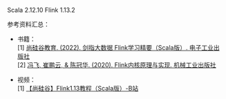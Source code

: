 Scala 2.12.10
Flink 1.13.2

参考资料汇总：<br>
+ 书籍：<br>
[1] [尚硅谷教育. (2022). 剑指大数据 Flink学习精要（Scala版）. 电子工业出版社](https://weread.qq.com/web/reader/c3f32e90813ab8449g01292dke4d32d5015e4da3b7fbb1fa) <br>
[2] [冯飞, 崔鹏云, & 陈冠华. (2020). Flink内核原理与实现. 机械工业出版社](https://weread.qq.com/web/reader/1b932790723982d91b9bd8dka87322c014a87ff679a21ea) <br>

+ 视频：<br>
[1] [【尚硅谷】Flink1.13教程（Scala版）-B站](https://www.bilibili.com/video/BV1zr4y157XV/?spm_id_from=333.999.0.0&vd_source=71e4d156399aae8c8b7f7b0a30d24516) <br>
